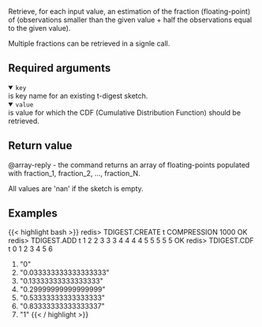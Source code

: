 Retrieve, for each input value, an estimation of the fraction (floating-point) of (observations smaller than the given value + half the observations equal to the given value).

Multiple fractions can be retrieved in a signle call.

## Required arguments

<details open><summary><code>key</code></summary>
is key name for an existing t-digest sketch.
</details>

<details open><summary><code>value</code></summary>
is value for which the CDF (Cumulative Distribution Function) should be retrieved.
</details>

## Return value

@array-reply - the command returns an array of floating-points populated with fraction_1, fraction_2, ..., fraction_N. 

All values are 'nan' if the sketch is empty.

## Examples

{{< highlight bash >}}
redis> TDIGEST.CREATE t COMPRESSION 1000
OK
redis> TDIGEST.ADD t 1 2 2 3 3 3 4 4 4 4 5 5 5 5 5
OK
redis> TDIGEST.CDF t 0 1 2 3 4 5 6
1) "0"
2) "0.033333333333333333"
3) "0.13333333333333333"
4) "0.29999999999999999"
5) "0.53333333333333333"
6) "0.83333333333333337"
7) "1"
{{< / highlight >}}
